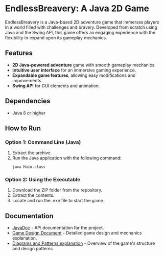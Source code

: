 # EndlessBreavery: A Java 2D Game

EndlessBreavery is a Java-based 2D adventure game that immerses players in a world filled with challenges and bravery. Developed from scratch using Java and the Swing API, this game offers an engaging experience with the flexibility to expand upon its gameplay mechanics.

## Features
- **2D Java-powered adventure** game with smooth gameplay mechanics.
- **Intuitive user interface** for an immersive gaming experience.
- **Expandable game features**, allowing easy modifications and improvements.
- **Swing API** for GUI elements and animation.

## Dependencies
- Java 8 or higher

## How to Run

### Option 1: Command Line (Java)

1. Extract the archive.
2. Run the Java application with the following command:
   ```bash
   java Main.class

### Option 2: Using the Executable

1. Download the ZIP folder from the repository.
2. Extract the contents.
3. Locate and run the .exe file to start the game.


## Documentation

- [JavaDoc](/documents/javadoc/index.html) - API documentation for the project.
- [Game Design Document](/documents/designDocument.md) - Detailed game design and mechanics explanation.
- [Diagrams and Patterns explanation](/documents/diagrams.md) - Overview of the game's structure and design patterns
